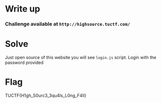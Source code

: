 # Write up
### Challenge available at `http://highsource.tuctf.com/`

# Solve 
Just open source of this website you will see ```login.js``` script.
Login with the password provided

# Flag
TUCTF{H1gh_S0urc3_3qu4ls_L0ng_F4ll} 

